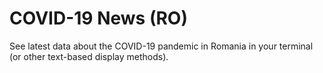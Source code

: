 # COVID-19 News (RO)

See latest data about the COVID-19 pandemic in Romania in your terminal (or other text-based display methods).